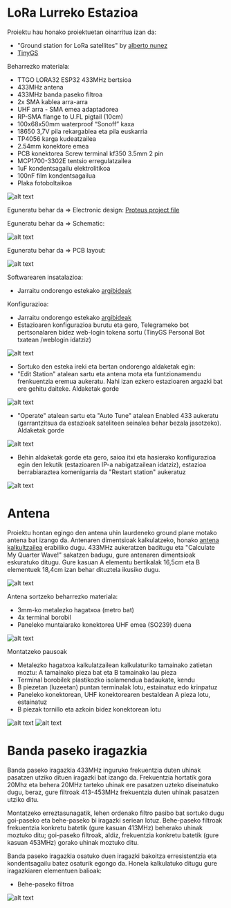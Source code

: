 # LoRa Lurreko Estazioa

Proiektu hau honako proiektuetan oinarritua izan da:
  - "Ground station for LoRa satellites" by [alberto nunez](https://hackaday.io/project/186243-ground-station-for-lora-satellites)
  - [TinyGS](https://github.com/G4lile0/tinyGS)
  
Beharrezko materiala:
  - TTGO LORA32 ESP32 433MHz bertsioa
  - 433MHz antena
  - 433MHz banda paseko filtroa
  - 2x SMA kablea arra-arra
  - UHF arra - SMA emea adaptadorea
  - RP-SMA flange to U.FL pigtail (10cm)
  - 100x68x50mm waterproof “Sonoff” kaxa
  - 18650 3,7V pila rekargablea eta pila euskarria
  - TP4056 karga kudeatzailea
  - 2.54mm konektore emea
  - PCB konektorea Screw terminal kf350 3.5mm 2 pin
  - MCP1700-3302E tentsio erregulatzailea
  - 1uF kondentsagailu elektrolitikoa
  - 100nF film kondentsagailua
  - Plaka fotoboltaikoa
  
 ![alt text](images/Components.png)

Eguneratu behar da => Electronic design:
  [Proteus project file](https://github.com/4IM4R/LoRa-Ground-Station/blob/e2a53dc4b7f0d562ad7ddc52352c304cba657683/proteus/LoRa_GS.pdsprj)
  
  Eguneratu behar da => Schematic:

![alt text](images/Schematic.png)

  Eguneratu behar da => PCB layout:

![alt text](images/PCB_layout.png)

Softwarearen insatalazioa:
  - Jarraitu ondorengo estekako [argibideak](https://github.com/G4lile0/tinyGS/wiki/Quick-Start)
  
Konfigurazioa:
  - Jarraitu ondorengo estekako [argibideak](https://github.com/G4lile0/tinyGS/wiki/Ground-Station-configuration)
  - Estazioaren konfigurazioa burutu eta gero, Telegrameko bot pertsonalaren bidez web-login tokena sortu (TinyGS Personal Bot txatean /weblogin idatziz)

  ![alt text](images/weblogin.png)
  - Sortuko den esteka ireki eta bertan ondorengo aldaketak egin:
  - "Edit Station" atalean sartu eta antena mota eta funtzionamendu frenkuentzia eremua aukeratu. Nahi izan ezkero estazioaren argazki bat ere gehitu daiteke. Aldaketak gorde
  
![alt text](images/Edit_station.png)
  - "Operate" atalean sartu eta "Auto Tune" atalean Enabled 433 aukeratu (garrantzitsua da estazioak sateliteen seinalea behar bezala jasotzeko). Aldaketak gorde
  
![alt text](images/Operate.png)
  - Behin aldaketak gorde eta gero, saioa itxi eta hasierako konfigurazioa egin den lekutik (estazioaren IP-a nabigatzailean idatziz), estazioa berrabiaraztea komenigarria da "Restart station" aukeratuz
  
![alt text](images/TinyGS_dashboard.png)
  
  # Antena
 Proiektu hontan egingo den antena uhin laurdeneko ground plane motako antena bat izango da. Antenaren dimentsioak kalkulatzeko, honako [antena kalkultzailea](https://m0ukd.com/calculators/quarter-wave-ground-plane-antenna-calculator/) erabiliko dugu. 433MHz aukeratzen baditugu eta "Calculate My Quarter Wave!" sakatzen badugu, gure antenaren dimentsioak eskuratuko ditugu.
 Gure kasuan A elementu bertikalak 16,5cm eta B elementuek 18,4cm izan behar dituztela ikusiko dugu.
 
 ![alt text](images/Quarter_Wave_Drawing.png)
 
 Antena sortzeko beharrezko materiala:
 - 3mm-ko metalezko hagatxoa (metro bat)
 - 4x terminal borobil
 - Paneleko muntaiarako konektorea UHF emea (SO239) duena
 
 ![alt text](images/Antenna_material.png)
 
 Montatzeko pausoak
 - Metalezko hagatxoa kalkulatzailean kalkulaturiko tamainako zatietan moztu: A tamainako pieza bat eta B tamainako lau pieza
 - Terminal borobilek plastikozko isolamendua badaukate, kendu
 - B piezetan (luzeetan) puntan terminalak lotu, estainatuz edo krinpatuz
 - Paneleko konektorean, UHF konektorearen bestaldean A pieza lotu, estainatuz
 - B piezak tornillo eta azkoin bidez konektorean lotu
 
 ![alt text](images/Antenna_1.png)
 ![alt text](images/Antenna_2.png)
 
 
 # Banda paseko iragazkia
Banda paseko iragazkia 433MHz inguruko frekuentzia duten uhinak pasatzen utziko dituen iragazki bat izango da. Frekuentzia hortatik gora 20Mhz eta behera 20MHz tarteko uhinak ere pasatzen uzteko diseinatuko dugu, beraz, gure filtroak 413-453MHz frekuentzia duten uhinak pasatzen utziko ditu.
 
Montatzeko erreztasunagatik, lehen ordenako filtro pasibo bat sortuko dugu goi-paseko eta behe-paseko bi iragazki seriean lotuz. Behe-paseko filtroak frekuentzia konkretu batetik (gure kasuan 413MHz) beherako uhinak moztuko ditu; goi-paseko filtroak, aldiz, frekuentzia konkretu batetik (gure kasuan 453MHz) gorako uhinak moztuko ditu.

Banda paseko iragazkia osatuko duen iragazki bakoitza erresistentzia eta kondentsagailu batez osaturik egongo da. Honela kalkulatuko ditugu gure iragazkiaren elementuen balioak:
- Behe-paseko filtroa

![alt text](images/LP_filter.png)


